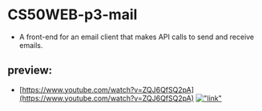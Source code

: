 # CS50WEB-p3-mail

- A front-end for an email client that makes API calls to send and receive emails.

## preview:
- [https://www.youtube.com/watch?v=ZQJ6QfSQ2pA](https://www.youtube.com/watch?v=ZQJ6QfSQ2pA)
[!["link"](https://i.ytimg.com/vi/ZQJ6QfSQ2pA/maxresdefault.jpg)](https://www.youtube.com/watch?v=ZQJ6QfSQ2pA)

